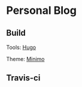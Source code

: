 # Personal Blog

## Build

Tools: [Hugo](https://gohugo.io/)

Theme: [Minimo](https://github.com/MunifTanjim/minimo)

## Travis-ci